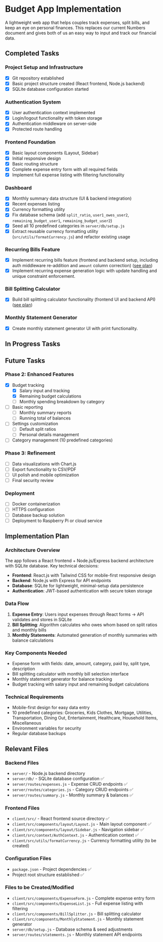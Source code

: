 # Budget App Implementation

A lightweight web app that helps couples track expenses, split bills, and keep an eye on personal finances. This replaces our current Numbers document and gives both of us an easy way to input and track our financial data.

## Completed Tasks

### Project Setup and Infrastructure
- [x] Git repository established
- [x] Basic project structure created (React frontend, Node.js backend)
- [x] SQLite database configuration started

### Authentication System
- [x] User authentication context implemented
- [x] Login/logout functionality with token storage
- [x] Authentication middleware on server-side
- [x] Protected route handling

### Frontend Foundation
- [x] Basic layout components (Layout, Sidebar)
- [x] Initial responsive design
- [x] Basic routing structure
- [x] Complete expense entry form with all required fields
- [x] Implement full expense listing with filtering functionality

### Dashboard
- [x] Monthly summary data structure (UI & backend integration)
- [x] Recent expenses listing
- [x] Currency formatting utility
- [x] Fix database schema (add `split_ratio`, `user1_owes_user2`, `remaining_budget_user1`, `remaining_budget_user2`)
- [x] Seed all 10 predefined categories in `server/db/setup.js`
- [x] Extract reusable currency formatting utility (`src/utils/formatCurrency.js`) and refactor existing usage

### Recurring Bills Feature
- [x] Implement recurring bills feature (frontend and backend setup, including auth middleware re-addition and `amount` column correction) ([see plan](./recurring-bills-feature.md))
- [x] Implement recurring expense generation logic with update handling and unique constraint enforcement.

### Bill Splitting Calculator
- [x] Build bill splitting calculator functionality (frontend UI and backend API) ([see plan](./bill-splitting-calculator.md))

### Monthly Statement Generator
- [x] Create monthly statement generator UI with print functionality.

## In Progress Tasks



## Future Tasks

### Phase 2: Enhanced Features
- [x] Budget tracking
  - [x] Salary input and tracking
  - [x] Remaining budget calculations
  - [ ] Monthly spending breakdown by category
- [ ] Basic reporting
  - [ ] Monthly summary reports
  - [ ] Running total of balances
- [ ] Settings customization
  - [ ] Default split ratios
  - [ ] Personal details management
- [ ] Category management (10 predefined categories)

### Phase 3: Refinement
- [ ] Data visualizations with Chart.js
- [ ] Export functionality to CSV/PDF
- [ ] UI polish and mobile optimization
- [ ] Final security review

### Deployment
- [ ] Docker containerization
- [ ] HTTPS configuration
- [ ] Database backup solution
- [ ] Deployment to Raspberry Pi or cloud service

## Implementation Plan

### Architecture Overview
The app follows a React frontend + Node.js/Express backend architecture with SQLite database. Key technical decisions:

- **Frontend**: React.js with Tailwind CSS for mobile-first responsive design
- **Backend**: Node.js with Express for API endpoints
- **Database**: SQLite for lightweight, minimal-setup data persistence
- **Authentication**: JWT-based authentication with secure token storage

### Data Flow
1. **Expense Entry**: Users input expenses through React forms → API validates and stores in SQLite
2. **Bill Splitting**: Algorithm calculates who owes whom based on split ratios and monthly bills
3. **Monthly Statements**: Automated generation of monthly summaries with balance calculations

### Key Components Needed
- Expense form with fields: date, amount, category, paid by, split type, description
- Bill splitting calculator with monthly bill selection interface
- Monthly statement generator for balance tracking
- Budget tracking with salary input and remaining budget calculations

### Technical Requirements
- Mobile-first design for easy data entry
- 10 predefined categories: Groceries, Kids Clothes, Mortgage, Utilities, Transportation, Dining Out, Entertainment, Healthcare, Household Items, Miscellaneous
- Environment variables for security
- Regular database backups

## Relevant Files

### Backend Files
- `server/` - Node.js backend directory
- `server/db/` - SQLite database configuration ✅
- `server/routes/expenses.js` - Expense CRUD endpoints ✅
- `server/routes/categories.js` - Category CRUD endpoints ✅
- `server/routes/summary.js` - Monthly summary & balances ✅

### Frontend Files  
- `client/src/` - React frontend source directory ✅
- `client/src/components/layout/Layout.js` - Main layout component ✅
- `client/src/components/layout/Sidebar.js` - Navigation sidebar ✅
- `client/src/context/AuthContext.js` - Authentication context ✅
- `client/src/utils/formatCurrency.js` - Currency formatting utility (to be created)

### Configuration Files
- `package.json` - Project dependencies ✅
- Project root structure established ✅

### Files to be Created/Modified
- `client/src/components/ExpenseForm.js` - Complete expense entry form
- `client/src/components/ExpenseList.js` - Full expense listing with filtering
- `client/src/components/BillSplitter.js` - Bill splitting calculator
- `client/src/components/MonthlyStatement.js` - Monthly statement generator
- `server/db/setup.js` - Database schema & seed adjustments
- `server/routes/statements.js` - Monthly statement API endpoints
